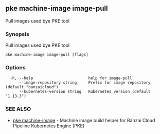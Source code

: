 ## pke machine-image image-pull

Pull images used bye PKE tool

### Synopsis

Pull images used bye PKE tool

```
pke machine-image image-pull [flags]
```

### Options

```
  -h, --help                        help for image-pull
      --image-repository string     Prefix for image repository (default "banzaicloud")
      --kubernetes-version string   Kubernetes version (default "1.13.3")
```

### SEE ALSO

* [pke machine-image](pke_machine-image.md)	 - Machine image build helper for Banzai Cloud Pipeline Kubernetes Engine (PKE)

